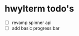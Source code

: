 # hwylterm todo's

- [ ] revamp spinner api
- [ ] add basic progress bar

<!-- generated with <3 by daylinmorgan/todo -->
